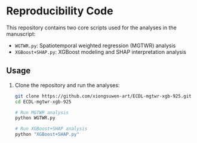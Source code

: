# Reproducibility Code

This repository contains two core scripts used for the analyses in the manuscript:

- `WGTWR.py`: Spatiotemporal weighted regression (MGTWR) analysis  
- `XGBoost+SHAP.py`: XGBoost modeling and SHAP interpretation analysis  

## Usage
1. Clone the repository and run the analyses:
   ```bash
   git clone https://github.com/xiongsuwen-art/ECDL-mgtwr-xgb-925.git
   cd ECDL-mgtwr-xgb-925

   # Run MGTWR analysis
   python WGTWR.py

   # Run XGBoost+SHAP analysis
   python "XGBoost+SHAP.py"

